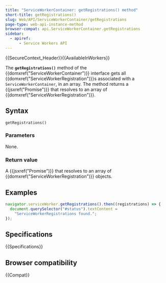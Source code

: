 ```yaml
---
title: "ServiceWorkerContainer: getRegistrations() method"
short-title: getRegistrations()
slug: Web/API/ServiceWorkerContainer/getRegistrations
page-type: web-api-instance-method
browser-compat: api.ServiceWorkerContainer.getRegistrations
sidebar:
  - apiref:
      - Service Workers API
---
```


{{SecureContext_Header}}{{AvailableInWorkers}}

The **`getRegistrations()`** method of the
{{domxref("ServiceWorkerContainer")}} interface gets all
{{domxref("ServiceWorkerRegistration")}}s associated with a
`ServiceWorkerContainer`, in an array. The method returns a
{{jsxref("Promise")}} that resolves to an array of
{{domxref("ServiceWorkerRegistration")}}.

## Syntax

```js-nolint
getRegistrations()
```

### Parameters

None.

### Return value

A {{jsxref("Promise")}} that resolves to an array of
{{domxref("ServiceWorkerRegistration")}} objects.

## Examples

```js
navigator.serviceWorker.getRegistrations().then((registrations) => {
  document.querySelector("#status").textContent =
    "ServiceWorkerRegistrations found.";
});
```

## Specifications

{{Specifications}}

## Browser compatibility

{{Compat}}
